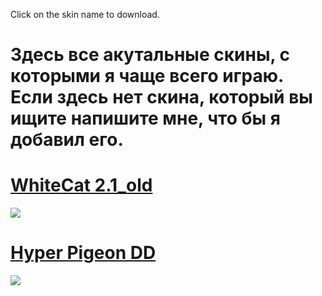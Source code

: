 Click on the skin name to download.
# Здесь все акутальные скины, с которыми я чаще всего играю. Если здесь нет скина, который вы ищите напишите мне, что бы я добавил его.


# [WhiteCat 2.1_old](https://skins.osuck.net/index.php?newsid=2021)
![](https://skins.osuck.net/uploads/posts/2021-04/1617905157_screenshot10008.jpg)

# [Hyper Pigeon DD](https://drive.google.com/file/d/1XVO6cSNNTqNtmOEEwTE1ESg795kU7qg6/view)
![](https://camo.githubusercontent.com/9244daa0a92f70fc46cf8131709f7ca7dd9dbd084c54150355bc174c27471003/68747470733a2f2f692e696d6775722e636f6d2f35726b6b614b642e6a706567)
